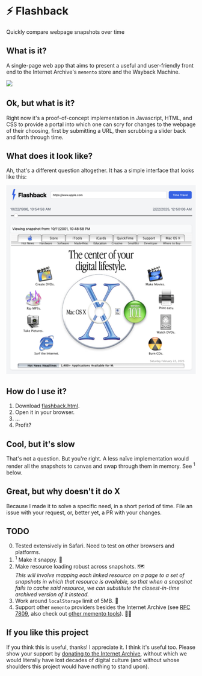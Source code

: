 # ⚡️ Flashback
Quickly compare webpage snapshots over time

## What is it?
A single-page web app that aims to present a useful and user-friendly front end to the Internet Archive's `memento` store and the Wayback Machine.

![](cat-what-is-it.gif)

## Ok, but what is it?
Right now it's a proof-of-concept implementation in Javascript, HTML, and CSS to provide a portal into which one can scry for changes to the webpage of their choosing, first by submitting a URL, then scrubbing a slider back and forth through time.

## What does it look like?
Ah, that's a different question altogether. It has a simple interface that looks like this:

![Flashback UI](flashback.png)

## How do I use it?
 1. Download [flashback.html](flashback.html).
 2. Open it in your browser.
 3. ...
 4. Profit?

## Cool, but it's slow
That's not a question. But you're right. A less naïve implementation would render all the snapshots to canvas and swap through them in memory. See <sup>1</sup> below.

## Great, but why doesn't it do X
Because I made it to solve a specific need, in a short period of time. File an issue with your request, or, better yet, a PR with your changes.

## TODO
 0. Tested extensively in Safari. Need to test on other browsers and platforms.
 1. <sup>1</sup> Make it snappy. 🫡
 2. Make resource loading robust across snapshots. 🗺️<br /><em>This will involve mapping each linked resource on a page to a set of snapshots in which that resource is available, so that when a snapshot fails to cache said resource, we can substitute the closest-in-time archived version of it instead.</em>
 4. Work around `localStorage` limit of 5MB. 💾
 5. Support other `memento` providers besides the Internet Archive (see [RFC 7809](https://mementoweb.org/guide/rfc/), also check out [other memento tools](https://mementoweb.org/tools/)). 🧑‍💻

## If you like this project
If you think this is useful, thanks! I appreciate it. I think it's useful too. Please show your support by [donating to the Internet Archive](https://archive.org/donate), without which we would literally have lost decades of digital culture (and without whose shoulders this project would have nothing to stand upon).
